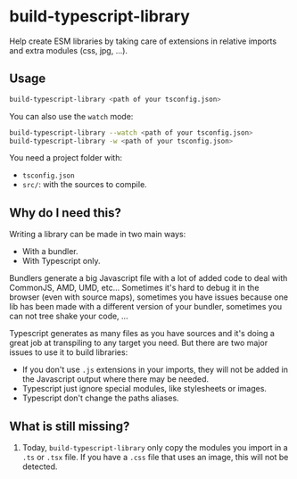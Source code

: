 # build-typescript-library

Help create ESM libraries by taking care of extensions in relative imports and extra modules (css, jpg, ...).

## Usage

```sh
build-typescript-library <path of your tsconfig.json>
```

You can also use the `watch` mode:

```sh
build-typescript-library --watch <path of your tsconfig.json>
build-typescript-library -w <path of your tsconfig.json>
```

You need a project folder with:

* `tsconfig.json`
* `src/`: with the sources to compile.

## Why do I need this?

Writing a library can be made in two main ways:

* With a bundler.
* With Typescript only.

Bundlers generate a big Javascript file with a lot of added code to deal with CommonJS, AMD, UMD, etc...
Sometimes it's hard to debug it in the browser (even with source maps), sometimes you have issues because one lib has been made with a different version of your bundler, sometimes you can not tree shake your code, ...

Typescript generates as many files as you have sources and it's doing a great job at transpiling to any target you need.
But there are two major issues to use it to build libraries:

* If you don't use `.js` extensions in your imports, they will not be added in the Javascript output where there may be needed.
* Typescript just ignore special modules, like stylesheets or images.
* Typescript don't change the paths aliases.

## What is still missing?

1. Today, `build-typescript-library` only copy the modules you import in a `.ts` or `.tsx` file.
If you have a `.css` file that uses an image, this will not be detected.
